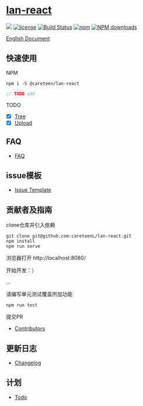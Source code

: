 # [lan-react](https://github.com/careteenL/lan-react)
[![](https://img.shields.io/badge/Powered%20by-lan-brightgreen.svg)](https://github.com/careteenL/lan-react)
[![license](https://img.shields.io/badge/license-MIT-blue.svg)](https://github.com/careteenL/lan-react/blob/master/LICENSE)
[![Build Status](https://travis-ci.org/careteenL/lan-react.svg?branch=master)](https://travis-ci.org/careteenL/lan-react)
[![npm](https://img.shields.io/badge/npm-0.1.0-orange.svg)](https://www.npmjs.com/package/@careteen/lan-react)
[![NPM downloads](http://img.shields.io/npm/dm/@careteen/lan-react.svg?style=flat-square)](http://www.npmtrends.com/@careteen/lan-react)

[English Document](./README.en_US.md)


## 快速使用

NPM
```shell
npm i -S @careteen/lan-react
```

```js
// TODO add
```

TODO
- [x] [Tree](./packages/tree)
- [x] [Upload](./packages/upload)

## FAQ

- [FAQ](./FAQ.md)

## issue模板

- [Issue Template](./ISSUETEMPLATE.md)

## 贡献者及指南

clone仓库并引入依赖
```shell
git clone git@github.com:careteenL/lan-react.git
npm install
npm run serve
```
浏览器打开 http://localhost:8080/

开始开发：）

...

请编写单元测试覆盖所加功能
```shell
npm run test
```
提交PR

- [Contributors](https://github.com/careteenL/lan-react/graphs/contributors)

## 更新日志

- [Changelog](./CHANGELOG.md)

## 计划

- [Todo](./TODO.md)
